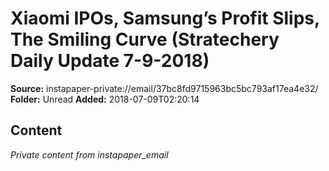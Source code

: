 # Xiaomi IPOs, Samsung’s Profit Slips, The Smiling Curve (Stratechery Daily Update 7-9-2018)

**Source:** instapaper-private://email/37bc8fd9715963bc5bc793af17ea4e32/
**Folder:** Unread
**Added:** 2018-07-09T02:20:14




## Content
*Private content from instapaper_email*
